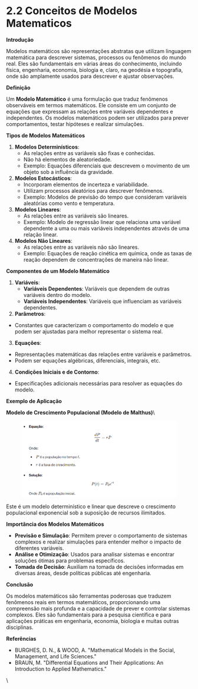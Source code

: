 # 2.2 Conceitos de Modelos Matematicos

**Introdução**

Modelos matemáticos são representações abstratas que utilizam linguagem matemática para descrever sistemas, processos ou fenômenos do mundo real. Eles são fundamentais em várias áreas do conhecimento, incluindo física, engenharia, economia, biologia e, claro, na geodésia e topografia, onde são amplamente usados para descrever e ajustar observações.

**Definição**

Um **Modelo Matemático** é uma formulação que traduz fenômenos observáveis em termos matemáticos. Ele consiste em um conjunto de equações que expressam as relações entre variáveis dependentes e independentes. Os modelos matemáticos podem ser utilizados para prever comportamentos, testar hipóteses e realizar simulações.

**Tipos de Modelos Matemáticos**

1. **Modelos Determinísticos**:
   * As relações entre as variáveis são fixas e conhecidas.
   * Não há elementos de aleatoriedade.
   * Exemplo: Equações diferenciais que descrevem o movimento de um objeto sob a influência da gravidade.
2. **Modelos Estocásticos**:
   * Incorporam elementos de incerteza e variabilidade.
   * Utilizam processos aleatórios para descrever fenômenos.
   * Exemplo: Modelos de previsão do tempo que consideram variáveis aleatórias como vento e temperatura.
3. **Modelos Lineares**:
   * As relações entre as variáveis são lineares.
   * Exemplo: Modelo de regressão linear que relaciona uma variável dependente a uma ou mais variáveis independentes através de uma relação linear.
4. **Modelos Não Lineares**:
   * As relações entre as variáveis não são lineares.
   * Exemplo: Equações de reação cinética em química, onde as taxas de reação dependem de concentrações de maneira não linear.

**Componentes de um Modelo Matemático**

1. **Variáveis**:
   * **Variáveis Dependentes**: Variáveis que dependem de outras variáveis dentro do modelo.
   * **Variáveis Independentes**: Variáveis que influenciam as variáveis dependentes.
2. **Parâmetros**:

* Constantes que caracterizam o comportamento do modelo e que podem ser ajustadas para melhor representar o sistema real.

3. **Equações**:

* Representações matemáticas das relações entre variáveis e parâmetros.
* Podem ser equações algébricas, diferenciais, integrais, etc.



4. **Condições Iniciais e de Contorno**:

* Especificações adicionais necessárias para resolver as equações do modelo.

**Exemplo de Aplicação**

**Modelo de Crescimento Populacional (Modelo de Malthus)**\


<figure><img src="../../.gitbook/assets/image (10).png" alt=""><figcaption></figcaption></figure>

Este é um modelo determinístico e linear que descreve o crescimento populacional exponencial sob a suposição de recursos ilimitados.

**Importância dos Modelos Matemáticos**

* **Previsão e Simulação**: Permitem prever o comportamento de sistemas complexos e realizar simulações para entender melhor o impacto de diferentes variáveis.
* **Análise e Otimização**: Usados para analisar sistemas e encontrar soluções ótimas para problemas específicos.
* **Tomada de Decisão**: Auxiliam na tomada de decisões informadas em diversas áreas, desde políticas públicas até engenharia.

**Conclusão**

Os modelos matemáticos são ferramentas poderosas que traduzem fenômenos reais em termos matemáticos, proporcionando uma compreensão mais profunda e a capacidade de prever e controlar sistemas complexos. Eles são fundamentais para a pesquisa científica e para aplicações práticas em engenharia, economia, biologia e muitas outras disciplinas.

**Referências**

* BURGHES, D. N., & WOOD, A. "Mathematical Models in the Social, Management, and Life Sciences."
* BRAUN, M. "Differential Equations and Their Applications: An Introduction to Applied Mathematics."



\
